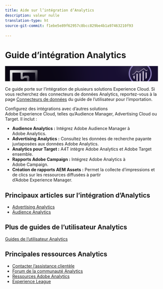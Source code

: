 ```yaml
---
title: Aide sur l’intégration d’Analytics
description: valeur nulle
translation-type: ht
source-git-commit: f1ebe5e89f62957c8bcc829be4b1a97463210f93

---
```



# Guide d’intégration Analytics

![Bannière](../../assets/doc_banner_integrate.png)

Ce guide porte sur l’intégration de plusieurs solutions Experience Cloud. Si vous recherchez des connecteurs de données Analytics, reportez-vous à la page [Connecteurs de données](/help/import/data-connectors/getting-started-data-connectors.md) du guide de l’utilisateur pour l’importation.

Configurez des intégrations avec d’autres solutions Adobe Experience Cloud, telles qu’Audience Manager, Advertising Cloud ou Target. Il inclut :

* **Audience Analytics :** Intégrez Adobe Audience Manager à Adobe Analytics.
* **Advertising Analytics :** Consultez les données de recherche payante juxtaposées aux données Adobe Analytics.
* **Analytics pour Target :** A4T intègre Adobe Analytics et Adobe Target ensemble.
* **Rapports Adobe Campaign :** Intégrez Adobe Analytics à Adobe Campaign.
* **Création de rapports AEM Assets :** Permet la collecte d’impressions et de clics sur les ressources diffusées à partir d’Adobe Experience Manager.

## Principaux articles sur l’intégration d’Analytics

* [Advertising Analytics](c-advertising-analytics/overview.md)
* [Audience Analytics](c-audience-analytics/mc-audiences-aam.md)

## Plus de guides de l’utilisateur Analytics

[Guides de l’utilisateur Analytics](/help/landing/home.md)

## Principales ressources Analytics

* [Contacter l’assistance clientèle](https://helpx.adobe.com/fr/contact/enterprise-support.ec.html)
* [Forum de la communauté Analytics](https://forums.adobe.com/community/experience-cloud/analytics-cloud/analytics)
* [Ressources Adobe Analytics](https://forums.adobe.com/message/10660755)
* [Experience League](https://landing.adobe.com/experience-league/)
